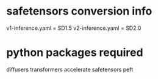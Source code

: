 # safetensors conversion info
v1-inference.yaml = SD1.5
v2-inference.yaml = SD2.0

# python packages required
diffusers transformers accelerate safetensors peft